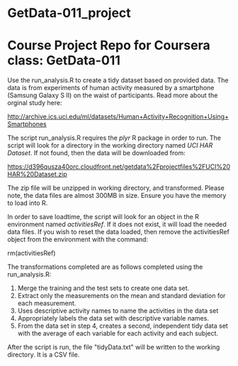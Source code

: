 # GetData-011_project
Course Project Repo for Coursera class: GetData-011
===========

Use the run\_analysis.R to create a tidy dataset based on provided data. The data
is from experiments of human activity measured by a smartphone (Samsung Galaxy S II)
on the waist of participants. Read more about the orginal study here:

http://archive.ics.uci.edu/ml/datasets/Human+Activity+Recognition+Using+Smartphones 

The script run\_analysis.R requires the _plyr_ R package in order to run.  The script
will look for a directory in the working directory named _UCI HAR Dataset_.  If
not found, then the data will be downloaded from:

https://d396qusza40orc.cloudfront.net/getdata%2Fprojectfiles%2FUCI%20HAR%20Dataset.zip 

The zip file will be unzipped in working directory, and transformed.  Please note,
the data files are almost 300MB in size.  Ensure you have the memory to load into
R.

In order to save loadtime, the script will look for an object in the R environment
named _activitiesRef_.  If it does not exist, it will load the needed data files.
If you wish to reset the data loaded, then remove the activitiesRef object from
the environment with the command:

rm(activitiesRef)

The transformations completed are as follows completed using the run_analysis.R:

1. Merge the training and the test sets to create one data set.
2. Extract only the measurements on the mean and standard deviation for each
   measurement. 
3. Uses descriptive activity names to name the activities in the data set
4. Appropriately labels the data set with descriptive variable names. 
5. From the data set in step 4, creates a second, independent tidy data set with
   the average of each variable for each activity and each subject.

After the script is run, the file "tidyData.txt" will be written to the working
directory.  It is a CSV file.

